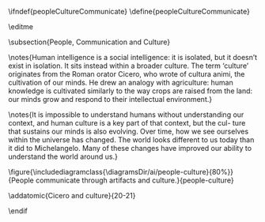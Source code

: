\ifndef{peopleCultureCommunicate}
\define{peopleCultureCommunicate}

\editme

\subsection{People, Communication and Culture}

\notes{Human intelligence is a social intelligence: it is isolated, but it doesn’t exist in isolation. It sits instead within a broader culture. The term ‘culture’ originates from the Roman orator Cicero, who wrote of cultura animi, the cultivation of our minds. He drew an analogy with agriculture: human knowledge is cultivated similarly to the way crops are raised from the land: our minds grow and respond to their intellectual environment.}

\notes{It is impossible to understand humans without understanding our context, and human culture is a key part of that context, but the cul- ture that sustains our minds is also evolving. Over time, how we see ourselves within the universe has changed. The world looks different to us today than it did to Michelangelo. Many of these changes have improved our ability to understand the world around us.}

\figure{\includediagramclass{\diagramsDir/ai/people-culture}{80%}}{People communicate through artifacts and culture.}{people-culture}

\addatomic{Cicero and culture}{20-21}

\endif
